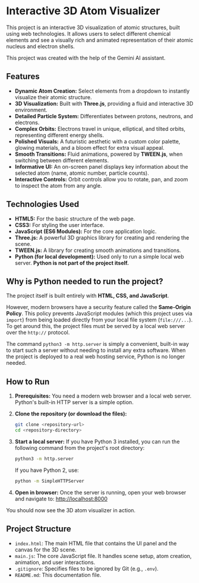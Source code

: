 # Interactive 3D Atom Visualizer

This project is an interactive 3D visualization of atomic structures, built using web technologies. It allows users to select different chemical elements and see a visually rich and animated representation of their atomic nucleus and electron shells.

This project was created with the help of the Gemini AI assistant.

## Features

- **Dynamic Atom Creation:** Select elements from a dropdown to instantly visualize their atomic structure.
- **3D Visualization:** Built with **Three.js**, providing a fluid and interactive 3D environment.
- **Detailed Particle System:** Differentiates between protons, neutrons, and electrons.
- **Complex Orbits:** Electrons travel in unique, elliptical, and tilted orbits, representing different energy shells.
- **Polished Visuals:** A futuristic aesthetic with a custom color palette, glowing materials, and a bloom effect for extra visual appeal.
- **Smooth Transitions:** Fluid animations, powered by **TWEEN.js**, when switching between different elements.
- **Informative UI:** An on-screen panel displays key information about the selected atom (name, atomic number, particle counts).
- **Interactive Controls:** Orbit controls allow you to rotate, pan, and zoom to inspect the atom from any angle.

## Technologies Used

- **HTML5:** For the basic structure of the web page.
- **CSS3:** For styling the user interface.
- **JavaScript (ES6 Modules):** For the core application logic.
- **Three.js:** A powerful 3D graphics library for creating and rendering the scene.
- **TWEEN.js:** A library for creating smooth animations and transitions.
- **Python (for local development):** Used only to run a simple local web server. **Python is not part of the project itself.**

## Why is Python needed to run the project?

The project itself is built entirely with **HTML, CSS, and JavaScript**.

However, modern browsers have a security feature called the **Same-Origin Policy**. This policy prevents JavaScript modules (which this project uses via `import`) from being loaded directly from your local file system (`file:///...`). To get around this, the project files must be served by a local web server over the `http://` protocol.

The command `python3 -m http.server` is simply a convenient, built-in way to start such a server without needing to install any extra software. When the project is deployed to a real web hosting service, Python is no longer needed.

## How to Run

1.  **Prerequisites:** You need a modern web browser and a local web server. Python's built-in HTTP server is a simple option.

2.  **Clone the repository (or download the files):**
    ```bash
    git clone <repository-url>
    cd <repository-directory>
    ```

3.  **Start a local server:**
    If you have Python 3 installed, you can run the following command from the project's root directory:
    ```bash
    python3 -m http.server
    ```
    If you have Python 2, use:
    ```bash
    python -m SimpleHTTPServer
    ```

4.  **Open in browser:**
    Once the server is running, open your web browser and navigate to:
    [http://localhost:8000](http://localhost:8000)

You should now see the 3D atom visualizer in action.

## Project Structure

- `index.html`: The main HTML file that contains the UI panel and the canvas for the 3D scene.
- `main.js`: The core JavaScript file. It handles scene setup, atom creation, animation, and user interactions.
- `.gitignore`: Specifies files to be ignored by Git (e.g., `.env`).
- `README.md`: This documentation file.
